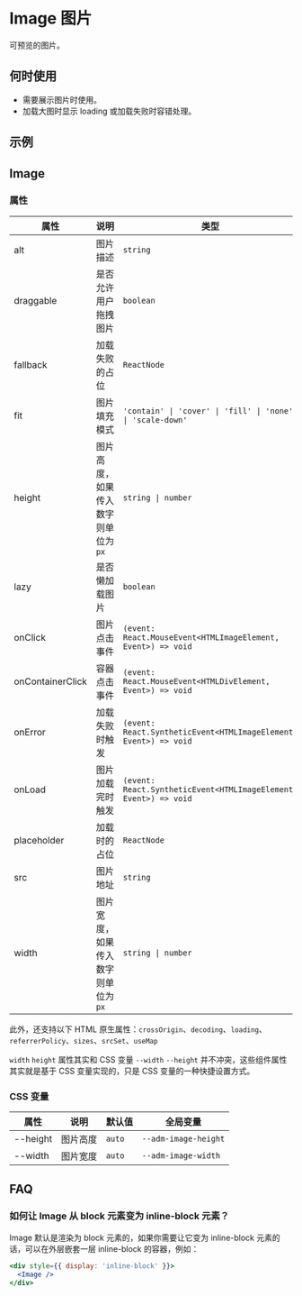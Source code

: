 # Image 图片

可预览的图片。

## 何时使用

- 需要展示图片时使用。
- 加载大图时显示 loading 或加载失败时容错处理。

## 示例

<code src="./demos/demo1.tsx"></code>

<code src="./demos/demo2.tsx" debug></code>

## Image

### 属性

| 属性             | 说明                                | 类型                                                             | 默认值   |
| ---------------- | ----------------------------------- | ---------------------------------------------------------------- | -------- |
| alt              | 图片描述                            | `string`                                                         | -        |
| draggable        | 是否允许用户拖拽图片                | `boolean`                                                        | `false`  |
| fallback         | 加载失败的占位                      | `ReactNode`                                                      | 默认占位 |
| fit              | 图片填充模式                        | `'contain' \| 'cover' \| 'fill' \| 'none' \| 'scale-down'`       | `'fill'` |
| height           | 图片高度，如果传入数字则单位为 `px` | `string \| number`                                               | -        |
| lazy             | 是否懒加载图片                      | `boolean`                                                        | `false`  |
| onClick          | 图片点击事件                        | `(event: React.MouseEvent<HTMLImageElement, Event>) => void`     | -        |
| onContainerClick | 容器点击事件                        | `(event: React.MouseEvent<HTMLDivElement, Event>) => void`       | -        |
| onError          | 加载失败时触发                      | `(event: React.SyntheticEvent<HTMLImageElement, Event>) => void` | -        |
| onLoad           | 图片加载完时触发                    | `(event: React.SyntheticEvent<HTMLImageElement, Event>) => void` | -        |
| placeholder      | 加载时的占位                        | `ReactNode`                                                      | 默认占位 |
| src              | 图片地址                            | `string`                                                         | -        |
| width            | 图片宽度，如果传入数字则单位为 `px` | `string \| number`                                               | -        |

此外，还支持以下 HTML 原生属性：`crossOrigin`、`decoding`、`loading`、`referrerPolicy`、`sizes`、`srcSet`、`useMap`

`width` `height` 属性其实和 CSS 变量 `--width` `--height` 并不冲突，这些组件属性其实就是基于 CSS 变量实现的，只是 CSS 变量的一种快捷设置方式。

### CSS 变量

| 属性     | 说明     | 默认值 | 全局变量             |
| -------- | -------- | ------ | -------------------- |
| --height | 图片高度 | `auto` | `--adm-image-height` |
| --width  | 图片宽度 | `auto` | `--adm-image-width`  |

## FAQ

### 如何让 Image 从 block 元素变为 inline-block 元素？

Image 默认是渲染为 block 元素的，如果你需要让它变为 inline-block 元素的话，可以在外层嵌套一层 inline-block 的容器，例如：

```jsx
<div style={{ display: 'inline-block' }}>
  <Image />
</div>
```
